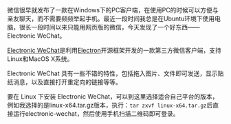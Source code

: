 微信很早就发布了一款在Windows下的PC客户端，在使用PC的时候可以方便与亲友聊天，而不需要频频举起手机。最近一段时间我总是在Ubuntu环境下使用电脑，很长一段时间以来只能用网页版的微信，今天发现了一个好东西——Electronic WeChat。

[Electronic WeChat](https://github.com/geeeeeeeeek/electronic-wechat)是利用[Electron](https://github.com/atom/electron)开源框架开发的一款第三方微信客户端，支持Linux和MacOS X系统。

Electronic WeChat 具有一些不错的特性，包括拖入图片、文件即可发送，显示贴纸消息，以及直接打开重定向的链接等等。

要在 Linux 下安装 Electronic WeChat，可以到这里选择适合自己平台的版本，例如我选择的是linux-x64.tar.gz版本，执行：`tar zxvf linux-x64.tar.gz`后直接运行electronic-wechat，然后使用手机扫描二维码即可登录。